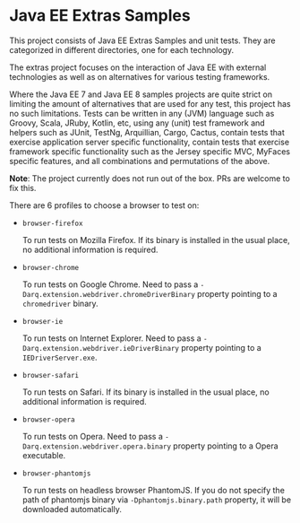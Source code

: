 # Java EE Extras Samples #

This project consists of Java EE Extras Samples and unit tests. They are categorized in different directories, one for each technology.

The extras project focuses on the interaction of Java EE with external technologies as well as on alternatives for various testing frameworks. 

Where the Java EE 7 and Java EE 8 samples projects are quite strict on limiting the amount of alternatives that are used for any test, this project has no such limitations. Tests can be written in any (JVM) language such as Groovy, Scala, JRuby, Kotlin, etc, using any (unit) test framework and helpers such as JUnit, TestNg, Arquillian, Cargo, Cactus, contain tests that exercise application server specific functionality, contain tests that exercise framework specific functionality such as the Jersey specific MVC, MyFaces specific features, and all combinations and permutations of the above.  

**Note**: The project currently does not run out of the box. PRs are welcome to fix this.

There are 6 profiles to choose a browser to test on:

* ``browser-firefox``
    
    To run tests on Mozilla Firefox. If its binary is installed in the usual place, no additional information is         required.

* ``browser-chrome``
    
    To run tests on Google Chrome. Need to pass a ``-Darq.extension.webdriver.chromeDriverBinary`` property
    pointing to a ``chromedriver`` binary.

* ``browser-ie``
    
    To run tests on Internet Explorer. Need to pass a ``-Darq.extension.webdriver.ieDriverBinary`` property
    pointing to a ``IEDriverServer.exe``.

* ``browser-safari``
    
    To run tests on Safari. If its binary is installed in the usual place, no additional information is required.

* ``browser-opera``
    
    To run tests on Opera. Need to pass a ``-Darq.extension.webdriver.opera.binary`` property pointing to a Opera        executable.

* ``browser-phantomjs``
    
    To run tests on headless browser PhantomJS. If you do not specify the path of phantomjs binary via 
    ``-Dphantomjs.binary.path`` property, it will be downloaded automatically.